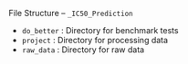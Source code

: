 File Structure – ```_IC50_Prediction```
* ```do_better``` : Directory for benchmark tests
* ```project``` : Directory for processing data
* ```raw_data``` : Directory for raw data
